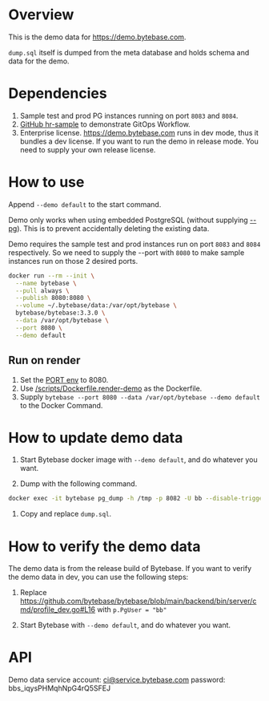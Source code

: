 # Overview

This is the demo data for https://demo.bytebase.com.

`dump.sql` itself is dumped from the meta database and holds schema and data for the demo.

# Dependencies

1. Sample test and prod PG instances running on port `8083` and `8084`.
1. [GitHub hr-sample](https://github.com/s-bytebase/hr-sample) to demonstrate GitOps Workflow.
1. Enterprise license. https://demo.bytebase.com runs in dev mode, thus it bundles a dev license. If
   you want to run the demo in release mode. You need to supply your own release license.

# How to use

Append `--demo default` to the start command.

Demo only works when using embedded PostgreSQL (without supplying [--pg](https://www.bytebase.com/docs/reference/command-line/#pg-string)). This is to prevent accidentally deleting the existing data.

Demo requires the sample test and prod instances run on port `8083` and `8084` respectively. So we need to
supply the --port with `8080` to make sample instances run on those 2 desired ports.

```bash
docker run --rm --init \
  --name bytebase \
  --pull always \
  --publish 8080:8080 \
  --volume ~/.bytebase/data:/var/opt/bytebase \
  bytebase/bytebase:3.3.0 \
  --data /var/opt/bytebase \
  --port 8080 \
  --demo default
```

## Run on render

1. Set the [PORT env](https://render.com/docs/environment-variables#all-services-1) to 8080.
1. Use [/scripts/Dockerfile.render-demo](https://github.com/bytebase/bytebase/blob/main/scripts/Dockerfile.render-demo) as the Dockerfile.
1. Supply `bytebase --port 8080 --data /var/opt/bytebase --demo default` to the Docker Command.

# How to update demo data

1. Start Bytebase docker image with `--demo default`, and do whatever you want.

1. Dump with the following command.

```bash
docker exec -it bytebase pg_dump -h /tmp -p 8082 -U bb --disable-triggers --column-inserts --on-conflict-do-nothing > /tmp/dump.sql
```

1. Copy and replace `dump.sql`.

# How to verify the demo data

The demo data is from the release build of Bytebase. If you want to verify the demo data in dev, you can use the following steps:

1. Replace https://github.com/bytebase/bytebase/blob/main/backend/bin/server/cmd/profile_dev.go#L16 with `p.PgUser = "bb"`

1. Start Bytebase with `--demo default`, and do whatever you want.

# API

Demo data service account: ci@service.bytebase.com password: bbs_iqysPHMqhNpG4rQ5SFEJ
